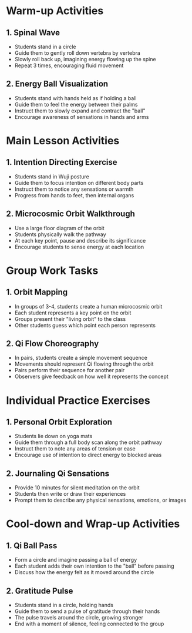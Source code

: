 # Warm-up Activities

## 1. Spinal Wave
- Students stand in a circle
- Guide them to gently roll down vertebra by vertebra
- Slowly roll back up, imagining energy flowing up the spine
- Repeat 3 times, encouraging fluid movement

## 2. Energy Ball Visualization
- Students stand with hands held as if holding a ball
- Guide them to feel the energy between their palms
- Instruct them to slowly expand and contract the "ball"
- Encourage awareness of sensations in hands and arms

# Main Lesson Activities

## 1. Intention Directing Exercise
- Students stand in Wuji posture
- Guide them to focus intention on different body parts
- Instruct them to notice any sensations or warmth
- Progress from hands to feet, then internal organs

## 2. Microcosmic Orbit Walkthrough
- Use a large floor diagram of the orbit
- Students physically walk the pathway
- At each key point, pause and describe its significance
- Encourage students to sense energy at each location

# Group Work Tasks

## 1. Orbit Mapping
- In groups of 3-4, students create a human microcosmic orbit
- Each student represents a key point on the orbit
- Groups present their "living orbit" to the class
- Other students guess which point each person represents

## 2. Qi Flow Choreography
- In pairs, students create a simple movement sequence
- Movements should represent Qi flowing through the orbit
- Pairs perform their sequence for another pair
- Observers give feedback on how well it represents the concept

# Individual Practice Exercises

## 1. Personal Orbit Exploration
- Students lie down on yoga mats
- Guide them through a full body scan along the orbit pathway
- Instruct them to note any areas of tension or ease
- Encourage use of intention to direct energy to blocked areas

## 2. Journaling Qi Sensations
- Provide 10 minutes for silent meditation on the orbit
- Students then write or draw their experiences
- Prompt them to describe any physical sensations, emotions, or images

# Cool-down and Wrap-up Activities

## 1. Qi Ball Pass
- Form a circle and imagine passing a ball of energy
- Each student adds their own intention to the "ball" before passing
- Discuss how the energy felt as it moved around the circle

## 2. Gratitude Pulse
- Students stand in a circle, holding hands
- Guide them to send a pulse of gratitude through their hands
- The pulse travels around the circle, growing stronger
- End with a moment of silence, feeling connected to the group